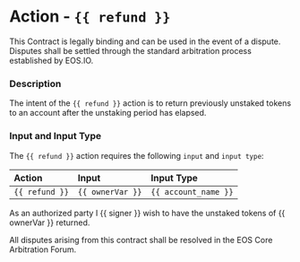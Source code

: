 # Action - `{{ refund }}`

This Contract is legally binding and can be used in the event of a dispute. Disputes shall be settled through the standard arbitration process established by EOS.IO.

### Description

The intent of the `{{ refund }}` action is to return previously unstaked tokens to an account after the unstaking period has elapsed. 

### Input and Input Type

The `{{ refund }}` action requires the following `input` and `input type`:

| Action | Input | Input Type |
|:--|:--|:--|
| `{{ refund }}` | `{{ ownerVar }}` | `{{ account_name }}` |


As an authorized party I {{ signer }} wish to have the unstaked tokens of {{ ownerVar }} returned.

All disputes arising from this contract shall be resolved in the EOS Core Arbitration Forum. 
